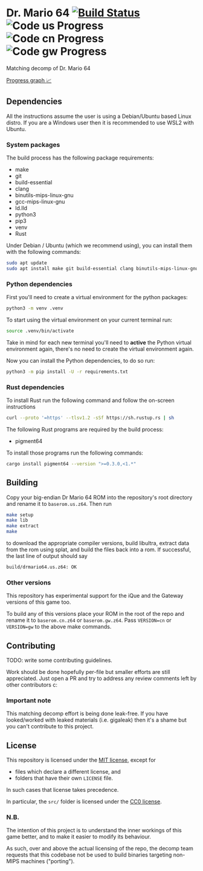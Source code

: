 # Dr. Mario 64 [![Build Status]][actions] ![Code us Progress] ![Code cn Progress] ![Code gw Progress]

[Build Status]: <https://github.com/AngheloAlf/drmario64/actions/workflows/ci.yml/badge.svg>
[actions]: <https://github.com/AngheloAlf/drmario64/actions/workflows/ci.yml>
[Code us Progress]: https://img.shields.io/endpoint?label=Code%20us&url=https%3A%2F%2Fprogress.deco.mp%2Fdata%2Fdrmario64%2Fus%2Fcode%2F%3Fmode%3Dshield%26measure%3Dall
[Code cn Progress]: https://img.shields.io/endpoint?label=Code%20cn&url=https%3A%2F%2Fprogress.deco.mp%2Fdata%2Fdrmario64%2Fcn%2Fcode%2F%3Fmode%3Dshield%26measure%3Dall
[Code gw Progress]: https://img.shields.io/endpoint?label=Code%20gw&url=https%3A%2F%2Fprogress.deco.mp%2Fdata%2Fdrmario64%2Fgw%2Fcode%2F%3Fmode%3Dshield%26measure%3Dall

Matching decomp of Dr. Mario 64

[Progress graph :chart_with_upwards_trend:](https://angheloalf.github.io/drmario64/)

## Dependencies

All the instructions assume the user is using a Debian/Ubuntu based Linux
distro. If you are a Windows user then it is recommended to use WSL2 with
Ubuntu.

### System packages

The build process has the following package requirements:

* make
* git
* build-essential
* clang
* binutils-mips-linux-gnu
* gcc-mips-linux-gnu
* ld.lld
* python3
* pip3
* venv
* Rust

Under Debian / Ubuntu (which we recommend using), you can install them with the following commands:

```bash
sudo apt update
sudo apt install make git build-essential clang binutils-mips-linux-gnu gcc-mips-linux-gnu ld.lld python3 python3-pip python3-venv
```

### Python dependencies

First you'll need to create a virtual environment for the python packages:

```bash
python3 -m venv .venv
```

To start using the virtual environment on your current terminal run:

```bash
source .venv/bin/activate
```

Take in mind for each new terminal you'll need to **active** the Python virtual
environment again, there's no need to create the virtual environment again.

Now you can install the Python dependencies, to do so run:

```bash
python3 -m pip install -U -r requirements.txt
```

### Rust dependencies

To install Rust run the following command and follow the on-screen instructions

```bash
curl --proto '=https' --tlsv1.2 -sSf https://sh.rustup.rs | sh
```

The following Rust programs are required by the build process:

* pigment64

To install those programs run the following commands:

```bash
cargo install pigment64 --version ">=0.3.0,<1.*"
```

## Building

Copy your big-endian Dr Mario 64 ROM into the repository's root directory and rename it to `baserom.us.z64`. Then run

```bash
make setup
make lib
make extract
make
```

to download the appropriate compiler versions, build libultra, extract data from the rom using splat, and build the files back into a rom. If successful, the last line of output should say

```bash
build/drmario64.us.z64: OK
```

### Other versions

This repository has experimental support for the iQue and the Gateway versions of this game too.

To build any of this versions place your ROM in the root of the repo and rename it to `baserom.cn.z64` or `baserom.gw.z64`. Pass `VERSION=cn` or `VERSION=gw` to the above make commands.

## Contributing

TODO: write some contributing guidelines.

Work should be done hopefully per-file but smaller efforts are still appreciated. Just open a PR and try to address any review comments left by other contributors c:

### Important note

This matching decomp effort is being done leak-free. If you have looked/worked with leaked materials (i.e. gigaleak) then it's a shame but you can't contribute to this project.

## License

This repository is licensed under the [MIT license](LICENSE), except for

* files which declare a different license, and
* folders that have their own `LICENSE` file.

In such cases that license takes precedence.

In particular, the `src/` folder is licensed under the [CC0 license](src/LICENSE).

### N.B.

The intention of this project is to understand the inner workings of this game better, and to make it easier to modify its behaviour.

As such, over and above the actual licensing of the repo, the decomp team requests that this codebase not be used to build binaries targeting non-MIPS machines ("porting").
